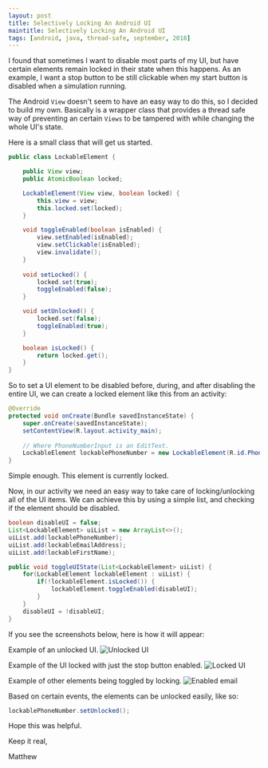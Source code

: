 ```yaml
---
layout: post
title: Selectively Locking An Android UI
maintitle: Selectively Locking An Android UI
tags: [android, java, thread-safe, september, 2018]
---
```


I found that sometimes I want to disable most parts of my UI, but have certain elements remain locked in their state when this happens.  As an example, I want a stop button to be still clickable when my start button is disabled when a simulation running.

The Android `View` doesn't seem to have an easy way to do this, so I decided to build my own.
Basically is a wrapper class that provides a thread safe way of preventing an certain `Views` to be tampered with while changing the whole UI's state.

Here is a small class that will get us started.

```java
public class LockableElement {

    public View view;
    public AtomicBoolean locked;

    LockableElement(View view, boolean locked) {
        this.view = view;
        this.locked.set(locked);
    }

    void toggleEnabled(boolean isEnabled) {
        view.setEnabled(isEnabled);
        view.setClickable(isEnabled);
        view.invalidate();
    }
   
    void setLocked() {
        locked.set(true);
        toggleEnabled(false);
    }

    void setUnlocked() {
        locked.set(false);
        toggleEnabled(true);
    }

    boolean isLocked() {
        return locked.get();
    }
}
```

So to set a UI element to be disabled before, during, and after disabling the entire UI, we can create a locked element like this from an activity:
```java
@Override
protected void onCreate(Bundle savedInstanceState) {
    super.onCreate(savedInstanceState);
    setContentView(R.layout.activity_main);
    
    // Where PhoneNumberInput is an EditText.
    LockableElement lockablePhoneNumber = new LockableElement(R.id.PhoneNumberInput, true);
}
```
Simple enough.  This element is currently locked.

Now, in our activity we need an easy way to take care of locking/unlocking all of the UI items.  We can achieve this by using a simple list, and checking if the element should be disabled.

```java
boolean disableUI = false;
List<LockableElement> uiList = new ArrayList<>();
uiList.add(lockablePhoneNumber);
uiList.add(lockableEmailAddress);
uiList.add(lockableFirstName);

public void toggleUIState(List<LockableElement> uiList) {
    for(LockableElement lockableElement : uiList) {
        if(!lockableElement.isLocked()) {
            lockableElement.toggleEnabled(disableUI);
        }
    }
    disableUI = !disableUI;
}
```

If you see the screenshots below, here is how it will appear:

Example of an unlocked UI.
![Unlocked UI](/assets/img/EnabledUI.jpg)

Example of the UI locked with just the stop button enabled.
![Locked UI](/assets/img/DisabledUI.jpg)

Example of other elements being toggled by locking.
![Enabled email](/assets/img/EmailEnabled.jpg)

Based on certain events, the elements can be unlocked easily, like so:
```java
lockablePhoneNumber.setUnlocked();
```

Hope this was helpful.

Keep it real,

Matthew

